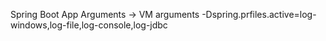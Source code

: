 Spring Boot App
Arguments -> VM arguments
-Dspring.prfiles.active=log-windows,log-file,log-console,log-jdbc
